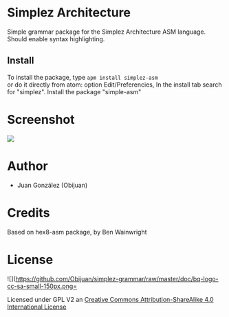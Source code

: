 
# Simplez Architecture
Simple grammar package for the Simplez Architecture ASM language. Should enable syntax highlighting.

## Install
To install the package, type
```apm install simplez-asm```  
or do it directly from atom: option Edit/Preferencies, In the install
tab search for "simplez". Install the package "simple-asm"

# Screenshot

![](https://github.com/Obijuan/simplez-grammar/raw/master/atom-simplez-grammar-example-1.png)

# Author
* Juan González (Obijuan)

# Credits

Based on hex8-asm package, by Ben Wainwright

# License

![](https://github.com/Obijuan/simplez-grammar/raw/master/doc/bq-logo-cc-sa-small-150px.png=

Licensed under GPL V2 an [Creative Commons Attribution-ShareAlike 4.0 International License](http://creativecommons.org/licenses/by-sa/4.0/)
